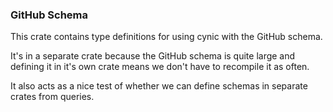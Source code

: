 ### GitHub Schema

This crate contains type definitions for using cynic with the GitHub schema.

It's in a separate crate because the GitHub schema is quite large and defining
it in it's own crate means we don't have to recompile it as often.  

It also acts as a nice test of whether we can define schemas in separate crates
from queries.

